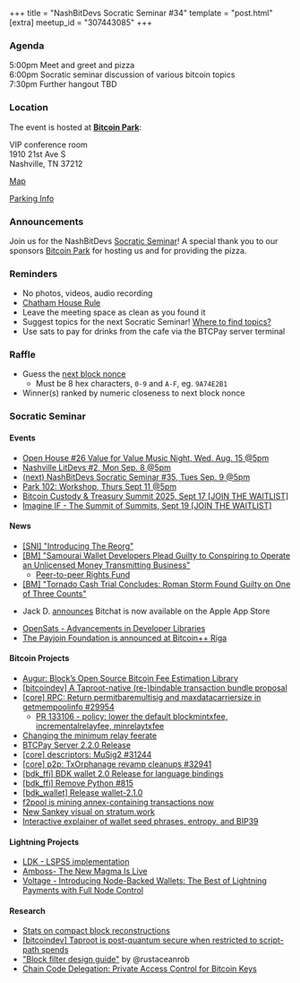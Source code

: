+++
title = "NashBitDevs Socratic Seminar #34"
template = "post.html"
[extra]
meetup_id = "307443085"
+++

### Agenda
 
5:00pm Meet and greet and pizza  
6:00pm Socratic seminar discussion of various bitcoin topics   
7:30pm Further hangout TBD

### Location

The event is hosted at [**Bitcoin Park**](https://bitcoinpark.com):

VIP conference room   
1910 21st Ave S  
Nashville, TN  37212  

[Map](https://www.google.com/maps/place/1910+21st+Ave+S,+Nashville,+TN+37212/@36.1347819,-86.8029863,17z/data=!3m1!4b1!4m5!3m4!1s0x8864669fea1ce71d:0xdc34986293b94f39!8m2!3d36.1347819!4d-86.8007923)  

[Parking Info](/about/bitcoinpark-parking)  

### Announcements

Join us for the NashBitDevs [Socratic Seminar](/about)! A special thank you to our 
sponsors [Bitcoin Park](https://bitcoinpark.co/) for hosting us and for providing the pizza. 

### Reminders

  - No photos, videos, audio recording
  - [Chatham House Rule](https://www.chathamhouse.org/about-us/chatham-house-rule)
  - Leave the meeting space as clean as you found it
  - Suggest topics for the next Socratic Seminar! [Where to find topics?](/about/find-topics)
  - Use sats to pay for drinks from the cafe via the BTCPay server terminal

### Raffle

  - Guess the [next block nonce](https://nonce.notmandatory.org/)
    - Must be 8 hex characters, `0-9` and `A-F`, eg. `9A74E2B1`
  - Winner(s) ranked by numeric closeness to next block nonce

### Socratic Seminar

#### Events

- [Open House #26 Value for Value Music Night, Wed. Aug. 15 @5pm](https://www.meetup.com/bitcoinpark/events/308611079)
- [Nashville LitDevs #2, Mon Sep. 8 @5pm](https://www.meetup.com/bitcoinpark/events/309113668)
- [(next) NashBitDevs Socratic Seminar #35, Tues Sep. 9 @5pm](https://www.meetup.com/bitcoinpark/events/307443093)
- [Park 102: Workshop, Thurs Sept 11 @5pm](https://www.meetup.com/bitcoinpark/events/309195876/?eventOrigin=group_events_list)
- [Bitcoin Custody & Treasury Summit 2025, Sept 17 [JOIN THE WAITLIST]](https://www.meetup.com/bitcoinpark/events/308530279)
- [Imagine IF - The Summit of Summits, Sept 19 [JOIN THE WAITLIST]](https://www.meetup.com/bitcoinpark/events/308787773)

#### News

- [[SNI] "Introducing The Reorg" ](https://news.nakamotoinstitute.org/p/introducing-the-reorg)
- [[BM] "Samourai Wallet Developers Plead Guilty to Conspiring to Operate an Unlicensed Money Transmitting Business"](https://bitcoinmagazine.com/news/samourai-wallet-developers-plead-guilty)
  - [Peer-to-peer Rights Fund](https://p2prights.org/projects.html)
- [[BM] "Tornado Cash Trial Concludes: Roman Storm Found Guilty on One of Three Counts"](https://bitcoinmagazine.com/news/tornado-cash-trial-concludes-roman-storm-found-guilty-of-one-of-three-counts)
* Jack D. [announces](https://primal.net/e/nevent1qqs2emgu7ltgzl9lju8tythsuf6732xjxn4h4c639hdez7rtwwev7nqsx3e3f) Bitchat is now available on the Apple App Store
- [OpenSats - Advancements in Developer Libraries](https://opensats.org/blog/advancements-in-developer-libraries)
- [The Payjoin Foundation is announced at Bitcoin++ Riga](https://insider.btcpp.dev/p/the-payjoin-foundation-is-announced)

#### Bitcoin Projects

- [Augur: Block’s Open Source Bitcoin Fee Estimation Library](https://delvingbitcoin.org/t/augur-block-s-open-source-bitcoin-fee-estimation-library/1848)
- [[bitcoindev] A Taproot-native (re-)bindable transaction bundle proposal](https://mailing-list.bitcoindevs.xyz/bitcoindev/26b96fb1-d916-474a-bd23-920becc3412cn@googlegroups.com/#r)
- [[core] RPC: Return permitbaremultisig and maxdatacarriersize in getmempoolinfo #29954](https://github.com/bitcoin/bitcoin/pull/29954)
  - [PR 133106 - policy: lower the default blockmintxfee, incrementalrelayfee, minrelaytxfee](https://github.com/bitcoin/bitcoin/pull/33106)
- [Changing the minimum relay feerate](https://delvingbitcoin.org/t/changing-the-minimum-relay-feerate/1886)
- [BTCPay Server 2.2.0 Release](https://github.com/btcpayserver/btcpayserver/releases/tag/v2.2.0)
- [[core] descriptors: MuSig2 #31244](https://github.com/bitcoin/bitcoin/pull/31244)
- [[core] p2p: TxOrphanage revamp cleanups #32941](https://github.com/bitcoin/bitcoin/pull/32941)
- [[bdk_ffi] BDK wallet 2.0 Release for language bindings](https://discord.com/channels/753336465005608961/753367368276902019/1400550790375931954)
- [[bdk_ffi] Remove Python #815](https://github.com/bitcoindevkit/bdk-ffi/pull/815)
- [[bdk_wallet] Release wallet-2.1.0](https://github.com/bitcoindevkit/bdk_wallet/releases/tag/wallet-2.1.0)
- [f2pool is mining annex-containing transactions now](https://x.com/peterktodd/status/1940070152663421272)
- [New Sankey visual on stratum.work](https://stratum.work/sankey)
- [Interactive explainer of wallet seed phrases, entropy, and BIP39](https://bennet.org/blog/how-secure-is-your-bitcoin-wallets-mnemonic-seed-phrase/)

#### Lightning Projects

- [LDK - LSPS5 implementation](https://github.com/lightningdevkit/rust-lightning/pull/3662)
- [Amboss- The New Magma Is Live](https://x.com/ambosstech/status/1954890687318753524)
- [Voltage - Introducing Node-Backed Wallets: The Best of Lightning Payments with Full Node Control](https://www.voltage.cloud/blog/introducing-node-backed-wallets-the-best-of-lightning-payments-with-full-node-control)

#### Research

- [Stats on compact block reconstructions](https://delvingbitcoin.org/t/stats-on-compact-block-reconstructions/1052)
- [[bitcoindev] Taproot is post-quantum secure when restricted to script-path spends](https://mailing-list.bitcoindevs.xyz/bitcoindev/bee6b897379b9ae0c3d48f53d40a6d70fe7915f0.camel@real-or-random.org/#r)
- ["Block filter design guide"](https://rustaceanrob.com/blog/13-cbf-design)  by @rustaceanrob
- [Chain Code Delegation: Private Access Control for Bitcoin Keys](https://delvingbitcoin.org/t/chain-code-delegation-private-access-control-for-bitcoin-keys/1837)
